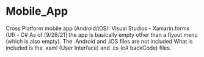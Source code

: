 # Mobile_App
Cross Platform mobile app (Android/iOS): Visual Studios - Xamarin.forms (UI) - C# 
As of [9/28/21] the app is basically empty other than a flyout menu (which is also empty).
The .Android and .iOS files are not included 
What is included is the .xaml (User Interface) and .cs (c# backCode) files.
